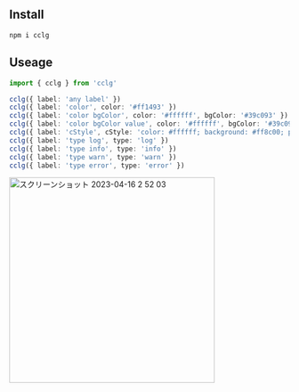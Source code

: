 ## Install

```
npm i cclg
```

## Useage

```ts
import { cclg } from 'cclg'

cclg({ label: 'any label' })
cclg({ label: 'color', color: '#ff1493' })
cclg({ label: 'color bgColor', color: '#ffffff', bgColor: '#39c093' })
cclg({ label: 'color bgColor value', color: '#ffffff', bgColor: '#39c093', value: '123456789' })
cclg({ label: 'cStyle', cStyle: 'color: #ffffff; background: #ff8c00; padding: 4px 12px;' })
cclg({ label: 'type log', type: 'log' })
cclg({ label: 'type info', type: 'info' })
cclg({ label: 'type warn', type: 'warn' })
cclg({ label: 'type error', type: 'error' })
```

<img width="369" alt="スクリーンショット 2023-04-16 2 52 03" src="https://user-images.githubusercontent.com/8470739/232245429-34298493-d42d-4e5d-a3e8-adcf29669348.png">
